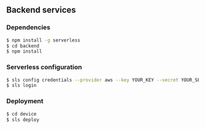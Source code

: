 ## Backend services

### Dependencies
```sh
$ npm install -g serverless
$ cd backend
$ npm install
```

### Serverless configuration
```sh
$ sls config credentials --provider aws --key YOUR_KEY --secret YOUR_SECRET
$ sls login
```

### Deployment
```sh
$ cd device
$ sls deploy
```